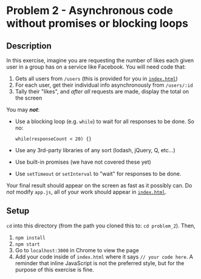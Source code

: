 # Problem 2 - Asynchronous code without promises or blocking loops

## Description

In this exercise, imagine you are requesting the number of likes each given user in a group has on a service like Facebook. You will need code that:

1. Gets all users from `/users` (this is provided for you in [`index.html`](problem_2/index.html))
1. For each user, get their individual info asynchronously from `/users/:id`
1. Tally their "likes", and _after_ *all* requests are made, display the total on the screen

You may ***not***:

- Use a blocking loop (e.g. `while`) to wait for all responses to be done. So no:

    ```
    while(responseCount < 20) {}
    ```
- Use any 3rd-party libraries of any sort (lodash, jQuery, Q, etc...)
- Use built-in promises (we have not covered these yet)
- Use `setTimeout` or `setInterval` to "wait" for responses to be done.

Your final result should appear on the screen as fast as it possibly can. Do *not* modify `app.js`, all of your work should appear in [`index.html`](index.html).

## Setup

`cd` into this directory (from the path you cloned this to: `cd problem_2`). Then,

1. `npm install`
1. `npm start`
1. Go to `localhost:3000` in Chrome to view the page
1. Add your code inside of `index.html` where it says `// your code here`. A reminder that inline JavaScript is not the preferred style, but for the purpose of this exercise is fine.
